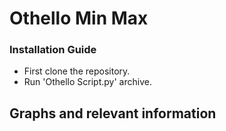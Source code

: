 # Othello Min Max

### Installation Guide
- First clone the repository.
- Run 'Othello Script.py' archive.

## Graphs and relevant information